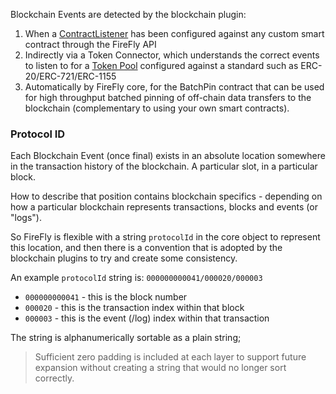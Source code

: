 Blockchain Events are detected by the blockchain plugin:

1. When a [ContractListener](./contractlistener) has been
   configured against any custom smart contract through the FireFly API
2. Indirectly via a Token Connector, which understands the correct events
   to listen to for a [Token Pool](./tokenpool) configured against a
   standard such as ERC-20/ERC-721/ERC-1155
3. Automatically by FireFly core, for the BatchPin contract that can
   be used for high throughput batched pinning of off-chain data transfers
   to the blockchain (complementary to using your own smart contracts).

### Protocol ID

Each Blockchain Event (once final) exists in an absolute location somewhere
in the transaction history of the blockchain. A particular slot, in a particular
block.

How to describe that position contains blockchain specifics - depending on how
a particular blockchain represents transactions, blocks and events (or "logs").

So FireFly is flexible with a string `protocolId` in the core object to
represent this location, and then there is a convention that is adopted by
the blockchain plugins to try and create some consistency.

An example `protocolId` string is: `000000000041/000020/000003`

- `000000000041` - this is the block number
- `000020` - this is the transaction index within that block
- `000003` - this is the event (/log) index within that transaction


The string is alphanumerically sortable as a plain string;

> Sufficient zero padding is included at each layer to support future expansion
> without creating a string that would no longer sort correctly.




